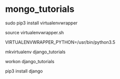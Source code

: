 # mongo_tutorials
sudo pip3 install virtualenvwrapper

source virtualenvwrapper.sh

VIRTUALENVWRAPPER_PYTHON=/usr/bin/python3.5

mkvirtualenv django_tutorials

workon django_tutorials

pip3 install django

